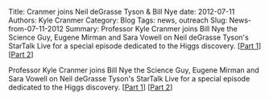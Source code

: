 Title: Cranmer joins Neil deGrasse Tyson & Bill Nye 
date: 2012-07-11
Authors: Kyle Cranmer
Category: Blog
Tags: news, outreach
Slug: News-from-07-11-2012
Summary:  Professor Kyle Cranmer joins Bill Nye the Science Guy, Eugene Mirman and Sara Vowell on Neil deGrasse Tyson's StarTalk Live for a special episode dedicated to the Higgs discovery.  [<a href="http//www.startalkradio.net/show/startalk-live-the-particle-party-part-1/">Part 1</a>] [<a href="http//www.startalkradio.net/show/startalk-live-the-particle-party-part-2/">Part 2</a>]

 

 Professor Kyle Cranmer joins Bill Nye the Science Guy, Eugene Mirman and Sara Vowell on Neil deGrasse Tyson's StarTalk Live for a special episode dedicated to the Higgs discovery.  [<a href="http//www.startalkradio.net/show/startalk-live-the-particle-party-part-1/">Part 1</a>] [<a href="http//www.startalkradio.net/show/startalk-live-the-particle-party-part-2/">Part 2</a>]

 